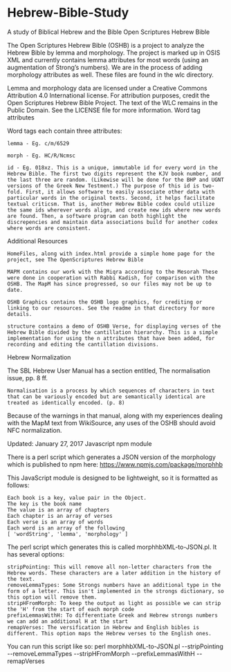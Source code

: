# Hebrew-Bible-Study
A study of Biblical Hebrew and the Bible
Open Scriptures Hebrew Bible

The Open Scriptures Hebrew Bible (OSHB) is a project to analyze the Hebrew Bible by lemma and morphology. The project is marked up in OSIS XML and currently contains lemma attributes for most words (using an augmentation of Strong’s numbers). We are in the process of adding morphology attributes as well. These files are found in the wlc directory.

Lemma and morphology data are licensed under a Creative Commons Attribution 4.0 International license. For attribution purposes, credit the Open Scriptures Hebrew Bible Project. The text of the WLC remains in the Public Domain. See the LICENSE file for more information.
Word tag attributes

Word tags each contain three attributes:

    lemma - Eg. c/m/6529

    morph - Eg. HC/R/Ncmsc

    id - Eg. 018xz. This is a unique, immutable id for every word in the Hebrew Bible. The first two digits represent the KJV book number, and the last three are random. (Likewise will be done for the BHP and UGNT versions of the Greek New Testment.) The purpose of this id is two-fold. First, it allows software to easily associate other data with particular words in the original texts. Second, it helps facilitate textual criticsm. That is, another Hebrew Bible codex could utilize the same ids wherever words align, and create new ids where new words are found. Then, a software program can both highlight the discrepencies and maintain data associations build for another codex where words are consistent.

Additional Resources

    HomeFiles, along with index.html provide a simple home page for the project, see The OpenScriptures Hebrew Bible

    MAPM contains our work with the Miqra according to the Mesorah These were done in cooperation with Rabbi Kadish, for comparison with the OSHB. The MapM has since progressed, so our files may not be up to date.

    OSHB Graphics contains the OSHB logo graphics, for crediting or linking to our resources. See the readme in that directory for more details.

    structure contains a demo of OSHB Verse, for displaying verses of the Hebrew Bible divided by the cantillation hierarchy. This is a simple implementation for using the n attributes that have been added, for recording and editing the cantillation divisions.

Hebrew Normalization

The SBL Hebrew User Manual has a section entitled, The normalisation issue, pp. 8 ff.

    Normalisation is a process by which sequences of characters in text that can be variously encoded but are semantically identical are treated as identically encoded. (p. 8)

Because of the warnings in that manual, along with my experiences dealing with the MapM text from WikiSource, any uses of the OSHB should avoid NFC normalization.

Updated: January 27, 2017
Javascript npm module

There is a perl script which generates a JSON version of the morphology which is published to npm here: https://www.npmjs.com/package/morphhb

This JavaScript module is designed to be lightweight, so it is formatted as follows:

    Each book is a key, value pair in the Object.
    The key is the book name
    The value is an array of chapters
    Each chapter is an array of verses
    Each verse is an array of words
    Each word is an array of the following
    [ 'wordString', 'lemma', 'morphology' ]

The perl script which generates this is called morphhbXML-to-JSON.pl. It has several options:

    stripPointing: This will remove all non-letter characters from the Hebrew words. These characters are a later addition in the history of the text.
    removeLemmaTypes: Some Strongs numbers have an additional type in the form of a letter. This isn't implemented in the strongs dictionary, so this option will remove them.
    stripHFromMorph: To keep the output as light as possible we can strip the 'H' from the start of each morph code
    prefixLemmasWithH: To differentiate Greek and Hebrew strongs numbers we can add an additional H at the start
    remapVerses: The versification in Hebrew and English bibles is different. This option maps the Hebrew verses to the English ones.

You can run this script like so: perl morphhbXML-to-JSON.pl --stripPointing --removeLemmaTypes --stripHFromMorph --prefixLemmasWithH --remapVerses
